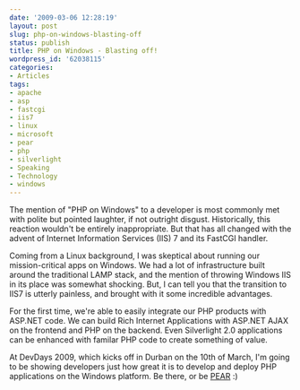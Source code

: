 ```yaml
---
date: '2009-03-06 12:28:19'
layout: post
slug: php-on-windows-blasting-off
status: publish
title: PHP on Windows - Blasting off!
wordpress_id: '62038115'
categories:
- Articles
tags:
- apache
- asp
- fastcgi
- iis7
- linux
- microsoft
- pear
- php
- silverlight
- Speaking
- Technology
- windows
---
```


The mention of "PHP on Windows" to a developer is most commonly met with polite but pointed laughter, if not outright disgust. Historically, this reaction wouldn't be entirely inappropriate. But that has all changed with the advent of Internet Information Services (IIS) 7 and its FastCGI handler.

Coming from a Linux background, I was skeptical about running our mission-critical apps on Windows. We had a lot of infrastructure built around the traditional LAMP stack, and the mention of throwing Windows IIS in its place was somewhat shocking. But, I can tell you that the transition to IIS7 is utterly painless, and brought with it some incredible advantages.

For the first time, we're able to easily integrate our PHP products with ASP.NET code. We can build Rich Internet Applications with ASP.NET AJAX on the frontend and PHP on the backend. Even Silverlight 2.0 applications can be enhanced with familar PHP code to create something of value.

At DevDays 2009, which kicks off in Durban on the 10th of March, I'm going to be showing developers just how great it is to develop and deploy PHP applications on the Windows platform. Be there, or be [PEAR](http://pear.php.net/) :)
